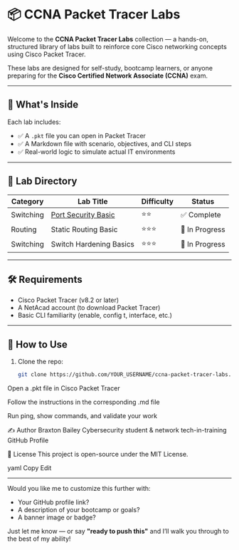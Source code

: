 # 📦 CCNA Packet Tracer Labs

Welcome to the **CCNA Packet Tracer Labs** collection — a hands-on, structured library of labs built to reinforce core Cisco networking concepts using Cisco Packet Tracer.

These labs are designed for self-study, bootcamp learners, or anyone preparing for the **Cisco Certified Network Associate (CCNA)** exam.

---

## 🚀 What's Inside

Each lab includes:

- ✅ A `.pkt` file you can open in Packet Tracer
- ✅ A Markdown file with scenario, objectives, and CLI steps
- ✅ Real-world logic to simulate actual IT environments

---

## 📂 Lab Directory

| Category      | Lab Title                    | Difficulty | Status |
|---------------|------------------------------|------------|--------|
| Switching     | [Port Security Basic](./switching/port_security_basic) | ⭐️⭐️     | ✅ Complete |
| Routing       | Static Routing Basic         | ⭐️⭐️⭐️   | 🔧 In Progress |
| Switching     | Switch Hardening Basics      | ⭐️⭐️⭐️   | 🔧 In Progress |

---

## 🛠️ Requirements

- Cisco Packet Tracer (v8.2 or later)
- A NetAcad account (to download Packet Tracer)
- Basic CLI familiarity (enable, config t, interface, etc.)

---

## 🧠 How to Use

1. Clone the repo:
   ```bash
   git clone https://github.com/YOUR_USERNAME/ccna-packet-tracer-labs.git
Open a .pkt file in Cisco Packet Tracer

Follow the instructions in the corresponding .md file

Run ping, show commands, and validate your work

✍️ Author
Braxton Bailey
Cybersecurity student & network tech-in-training
GitHub Profile

📘 License
This project is open-source under the MIT License.

yaml
Copy
Edit

---

Would you like me to customize this further with:
- Your GitHub profile link?
- A description of your bootcamp or goals?
- A banner image or badge?

Just let me know — or say **"ready to push this"** and I’ll walk you through to the best of my ability!